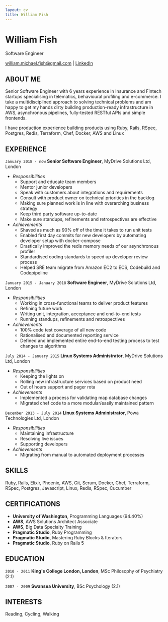 ```yaml
---
layout: cv
title: William Fish
---
```


# William Fish

Software Engineer

<div id="webaddress">
<a href="william.michael.fish@gmail.com">william.michael.fish@gmail.com</a>
| <a href="https://www.linkedin.com/in/william-fish-69494419">LinkedIn</a>
</div>

## ABOUT ME

Senior Software Engineer with 6 years experience in Insurance and Fintech startups
specialising in telematics, behavioural profiling and e-commerce. I take a multidisciplined
approach to solving technical problems and am happy to get my hands dirty building production-ready
infrastructure in AWS, asynchronous pipelines, fully-tested RESTful APIs and simple frontends.

I have production experience building products using Ruby, Rails, RSpec, Postgres, Redis, Terraform, Chef, Docker, AWS and Linux

## EXPERIENCE

`January 2018 - now`
**Senior Software Engineer**, MyDrive Solutions Ltd, London
  - _Responsibilities_
    - Support and educate team members
    - Mentor junior developers
    - Speak with customers about integrations and requirements
    - Consult with product owner on technical priorities in the backlog
    - Making sure planned work is in line with overarching business strategy
    - Keep third party software up-to-date
    - Make sure standups, refinements and retrospectives are effective
  - _Achievements_
    - Shaved as much as 90% off of the time it takes to run unit tests
    - Enabled first day commits for new developers by automating developer setup with docker-compose
    - Drastically improved the redis memory needs of our asynchronous profiler
    - Standardised coding standards to speed up developer review process
    - Helped SRE team migrate from Amazon EC2 to ECS, Codebuild and Codepipeline

`January 2015 - January 2018`
**Software Engineer**, MyDrive Solutions Ltd, London
  - _Responsibilities_
    - Working in cross-functional teams to deliver product features
    - Refining future work
    - Writing unit, integration, acceptance and end-to-end tests
    - Running standups, refinements and retrospectives
  - _Achievements_
    - 100% code test coverage of all new code
    - Rationalised and documented reporting service
    - Defined and implemented entire end-to-end testing process to test changes to algorithms

`July 2014 - January 2015`
**Linux Systems Administrator**, MyDrive Solutions Ltd, London
  - _Responsibilities_
    - Keeping the lights on
    - Rolling new infrastructure services based on product need
    - Out of hours support and pager rota
  - _Achievements_
    - Implemented a process for validating map database changes
    - Migrated chef code to a more modular/easily maintained pattern

`December 2013 - July 2014`
**Linux Systems Administrator**, Powa Technologies Ltd, London
  - _Responsibilities_
    - Maintaining infrastructure
    - Resolving live issues
    - Supporting developers
  - _Achievements_
    - Migrating from manual to automated deployment processes

## SKILLS

Ruby, Rails, Elixir, Phoenix, AWS, Git, Scrum, Docker, Chef, Terraform, RSpec, Postgres, Javascript, Linux, Redis, RSpec, Cucumber

## CERTIFICATIONS

- **University of Washington**, Programming Languages (94.40%)
- **AWS**, AWS Solutions Architect Associate
- **AWS**, Big Data Specialty Training
- **Pragmatic Studio**, Ruby Programming
- **Pragmatic Studio**, Mastering Ruby Blocks & Iterators
- **Pragmatic Studio**, Ruby on Rails 5

## EDUCATION

`2010 - 2011`
**King's College London, London**, MSc Philosophy of Psychiatry (2.1)

`2007 - 2009`
**Swansea University**, BSc Psychology (2.1)

## INTERESTS

Reading, Cycling, Walking

<!-- ### Footer

Last updated: May 2013 -->
